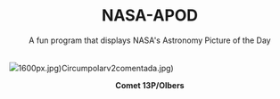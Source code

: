 <div align="center">
  <h1>
    NASA-APOD
  </h1>
</div>
  
<div align="center">
  A fun program that displays NASA's Astronomy Picture of the Day
</div>

<br>

![](https://apod.nasa.gov/apod/image/2406/13P_Olbers_2024_06_24_215434PDT_DEBartlett.jpg)1600px.jpg)Circumpolarv2comentada.jpg)

<p align = "center">
  <b>Comet 13P/Olbers</b>
</p>
